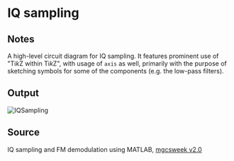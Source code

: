 # IQ sampling

## Notes

A high-level circuit diagram for IQ sampling. It features prominent use of "Ti*k*Z within Ti*k*Z", with usage of `axis` as well, primarily with the purpose of sketching symbols for some of the components (e.g. the low-pass filters).

## Output

![IQSampling](https://www.dropbox.com/s/ml60686hj9lro62/iq_sampling.png?raw=1)

## Source

IQ sampling and FM demodulation using MATLAB, [mgcsweek v2.0](http://www.csnedelja.mg.edu.rs)
